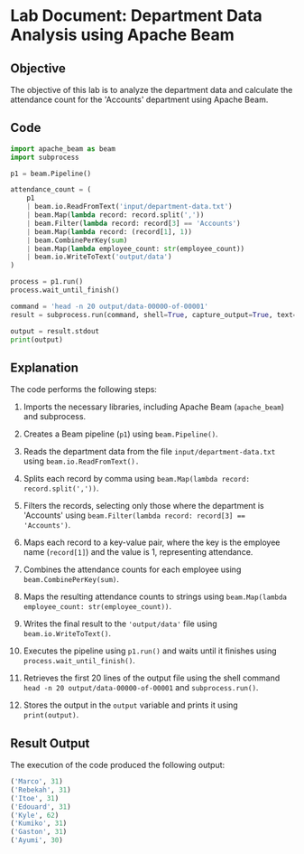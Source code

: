 # Lab Document: Department Data Analysis using Apache Beam

## Objective
The objective of this lab is to analyze the department data and calculate the attendance count for the 'Accounts' department using Apache Beam.

## Code

```python
import apache_beam as beam
import subprocess

p1 = beam.Pipeline()

attendance_count = (
    p1
    | beam.io.ReadFromText('input/department-data.txt')
    | beam.Map(lambda record: record.split(','))
    | beam.Filter(lambda record: record[3] == 'Accounts')
    | beam.Map(lambda record: (record[1], 1))
    | beam.CombinePerKey(sum)
    | beam.Map(lambda employee_count: str(employee_count))
    | beam.io.WriteToText('output/data')
)

process = p1.run()
process.wait_until_finish()

command = 'head -n 20 output/data-00000-of-00001'
result = subprocess.run(command, shell=True, capture_output=True, text=True)

output = result.stdout
print(output)
```

## Explanation
The code performs the following steps:

1. Imports the necessary libraries, including Apache Beam (`apache_beam`) and subprocess.

2. Creates a Beam pipeline (`p1`) using `beam.Pipeline()`.

3. Reads the department data from the file `input/department-data.txt` using `beam.io.ReadFromText().`

4. Splits each record by comma using `beam.Map(lambda record: record.split(','))`.

5. Filters the records, selecting only those where the department is 'Accounts' using `beam.Filter(lambda record: record[3] == 'Accounts')`.

6. Maps each record to a key-value pair, where the key is the employee name (`record[1]`) and the value is 1, representing attendance.

7. Combines the attendance counts for each employee using `beam.CombinePerKey(sum)`.

8. Maps the resulting attendance counts to strings using `beam.Map(lambda employee_count: str(employee_count))`.

9. Writes the final result to the `'output/data'` file using `beam.io.WriteToText()`.

10. Executes the pipeline using `p1.run()` and waits until it finishes using `process.wait_until_finish()`.

11. Retrieves the first 20 lines of the output file using the shell command `head -n 20 output/data-00000-of-00001` and `subprocess.run()`.

12. Stores the output in the `output` variable and prints it using `print(output)`.

## Result Output
The execution of the code produced the following output:

```python 
('Marco', 31)
('Rebekah', 31)
('Itoe', 31)
('Edouard', 31)
('Kyle', 62)
('Kumiko', 31)
('Gaston', 31)
('Ayumi', 30)
```
